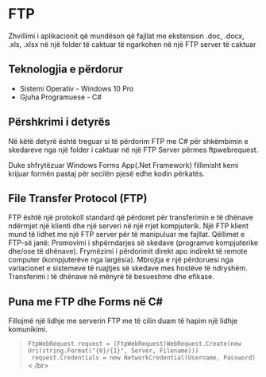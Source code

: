 # FTP

Zhvillimi i aplikacionit që mundëson që fajllat me ekstension .doc, .docx, .xls, .xlsx në një folder të caktuar të ngarkohen në një FTP server të caktuar 

## Teknologjia e përdorur

- Sistemi Operativ - Windows 10 Pro
- Gjuha Programuese - C#

## Përshkrimi i detyrës

Në këtë detyrë është treguar si të përdorim FTP me C# për shkëmbimin e skedareve nga një folder i caktuar në një FTP Server përmes ftpwebrequest.

Duke shfrytëzuar Windows Forms App(.Net Framework) fillimisht kemi krijuar formën pastaj për secilën pjesë edhe kodin përkatës.

## File Transfer Protocol (FTP) 

FTP është një protokoll standard që përdoret për transferimin e të dhënave ndërmjet një klienti dhe një serveri në një rrjet kompjuterik. Një FTP klient mund të lidhet me një FTP server për të manipuluar me fajllat.
Qëllimet e FTP-së janë:
Promovimi i shpërndarjes së skedave (programve kompjuterike dhe/ose të dhënave).
Frymëzimi i përdorimit direkt apo indirekt të remote computer (kompjuterëve nga largësia).
Mbrojtja e një përdoruesi nga variacionet e sistemeve të ruajtjes së skedave mes hostëve të ndryshëm.
Transferimi i të dhënave në mënyrë të besueshme dhe efikase.

## Puna me FTP dhe Forms në C#

Fillojmë një lidhje me serverin FTP me të cilin duam të hapim një lidhje komunikimi.
> `FtpWebRequest request = (FtpWebRequest)WebRequest.Create(new Uri(string.Format("{0}/{1}", Server, Filename)))` <br />` request.Credentials = new NetworkCredential(Username, Password)`< /br>
